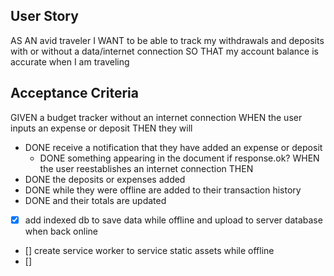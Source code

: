 ## User Story
AS AN avid traveler
I WANT to be able to track my withdrawals and deposits with or without a data/internet connection
SO THAT my account balance is accurate when I am traveling 

## Acceptance Criteria

GIVEN a budget tracker without an internet connection
WHEN the user inputs an expense or deposit
THEN they will 
* DONE receive a notification that they have added an expense or deposit
  - DONE something appearing in the document if response.ok? 
WHEN the user reestablishes an internet connection
THEN 
* DONE the deposits or expenses added 
* DONE while they were offline are added to their transaction history 
* DONE and their totals are updated


* [x] add indexed db to save data while offline and upload to server database when back online
* [] create service worker to service static assets while offline
* [] 